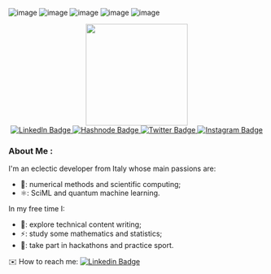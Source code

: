 
![image](https://github-profile-summary-cards.vercel.app/api/cards/profile-details?username=PietroZanotta&theme=nord_dark)
![image](https://github-profile-summary-cards.vercel.app/api/cards/repos-per-language?username=PietroZanotta&theme=nord_dark)
![image](https://github-profile-summary-cards.vercel.app/api/cards/most-commit-language?username=PietroZanotta&theme=nord_dark)
![image](https://github-profile-summary-cards.vercel.app/api/cards/stats?username=PietroZanotta&theme=nord_dark)
![image](https://github-profile-summary-cards.vercel.app/api/cards/productive-time?username=PietroZanotta&theme=nord_dark)

<div id="header" align="center">
  <img src="https://thumbs.gfycat.com/ColorlessBitesizedKob-size_restricted.gif" width="200"/>
  <div id="badges" align="center">
  <a href="https://www.linkedin.com/in/pietro-zanotta-62613125b">
    <img src="https://img.shields.io/badge/LinkedIn-blue?style=for-the-badge&logo=linkedin&logoColor=white" alt="LinkedIn Badge"/>
  </a>
  <a href="https://amm.zanotp.com/">
    <img src="https://img.shields.io/badge/Hashnode-2962FF?style=for-the-badge&logo=hashnode&logoColor=white" alt="Hashnode Badge"/>
  </a>
  <a href="https://twitter.com/pietro_zanotta">
    <img src="https://img.shields.io/badge/Twitter-1DA1F2?style=for-the-badge&logo=twitter&logoColor=white" alt="Twitter Badge"/>
  </a>
  <a href="https://www.instagram.com/pietro_zanotta">
    <img src="https://img.shields.io/badge/Instagram-E4405F?style=for-the-badge&logo=instagram&logoColor=white" alt="Instagram Badge"/>
  </a>
</div>
  <img src="https://komarev.com/ghpvc/?username=PietroZanotta&style=flat-square&color=blue" alt=""/>
</div>

### About Me :
I'm an eclectic developer from Italy whose main passions are:
- 🔭: numerical methods and scientific computing;
- ⚛️: SciML and quantum machine learning.

In my free time I:
- 🌱: explore technical content writing;
- ⚡: study some mathematics and statistics;
- 🥇: take part in hackathons and practice sport.

✉️ How to reach me: [![Linkedin Badge](https://img.shields.io/badge/-linkediln-blue?style=flat&logo=Linkedin&logoColor=white)](https://www.linkedin.com/in/pietro-zanotta-62613125b/)
